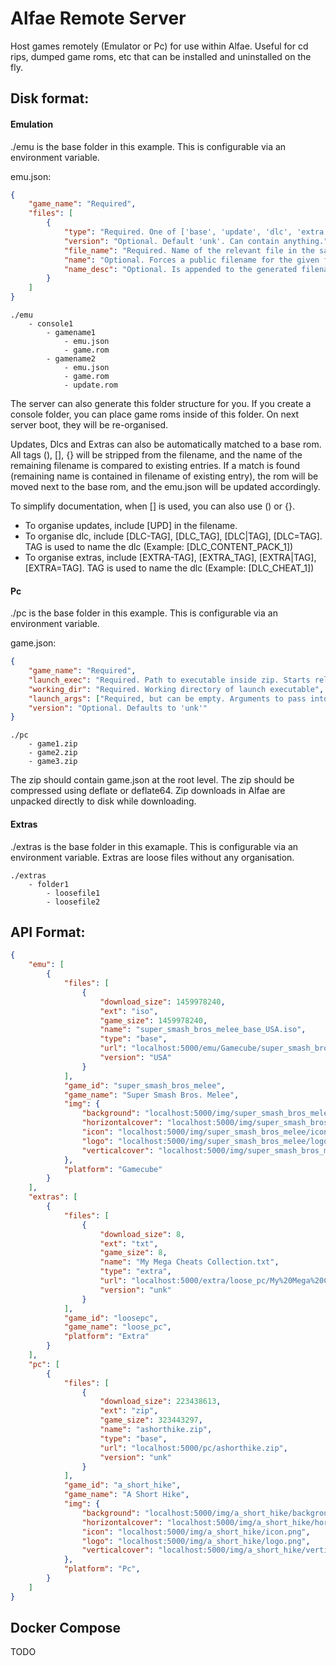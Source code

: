 # Alfae Remote Server

Host games remotely (Emulator or Pc) for use within Alfae.
Useful for cd rips, dumped game roms, etc that can be installed and uninstalled on the fly.

## Disk format:

#### Emulation
./emu is the base folder in this example. This is configurable via an environment variable.

emu.json:
```json
{
    "game_name": "Required",
    "files": [
        {
            "type": "Required. One of ['base', 'update', 'dlc', 'extra']",
            "version": "Optional. Default 'unk'. Can contain anything.",
            "file_name": "Required. Name of the relevant file in the same folder",
            "name": "Optional. Forces a public filename for the given file",
            "name_desc": "Optional. Is appended to the generated filename."
        }
    ]
}
```

```
./emu
    - console1
        - gamename1
            - emu.json
            - game.rom
        - gamename2
            - emu.json
            - game.rom
            - update.rom
```

The server can also generate this folder structure for you. If you create a console folder, you can place game roms inside of this folder. On next server boot, they will be re-organised. 

Updates, Dlcs and Extras can also be automatically matched to a base rom. All tags (), [], {} will be stripped from the filename, and the name of the remaining filename is compared to existing entries. If a match is found (remaining name is contained in filename of existing entry), the rom will be moved next to the base rom, and the emu.json will be updated accordingly.

To simplify documentation, when [] is used, you can also use () or {}.

- To organise updates, include [UPD] in the filename. 
- To organise dlc, include [DLC-TAG], [DLC_TAG], [DLC|TAG], [DLC=TAG]. TAG is used to name the dlc (Example: [DLC_CONTENT_PACK_1])
- To organise extras, include [EXTRA-TAG], [EXTRA_TAG], [EXTRA|TAG], [EXTRA=TAG]. TAG is used to name the dlc (Example: [DLC_CHEAT_1]) 

#### Pc
./pc is the base folder in this example. This is configurable via an environment variable.

game.json:
```json
{
    "game_name": "Required",
    "launch_exec": "Required. Path to executable inside zip. Starts relative from the root of the zip",
    "working_dir": "Required. Working directory of launch executable",
    "launch_args": ["Required, but can be empty. Arguments to pass into launch executable"],
    "version": "Optional. Defaults to 'unk'"
}
```

```
./pc
    - game1.zip
    - game2.zip
    - game3.zip
```

The zip should contain game.json at the root level. The zip should be compressed using deflate or deflate64. Zip downloads in Alfae are unpacked directly to disk while downloading.

#### Extras
./extras is the base folder in this examaple. This is configurable via an environment variable.
Extras are loose files without any organisation.

```
./extras
    - folder1
        - loosefile1
        - loosefile2
```

## API Format:

```json
{
    "emu": [
        {
            "files": [
                {
                    "download_size": 1459978240,
                    "ext": "iso",
                    "game_size": 1459978240,
                    "name": "super_smash_bros_melee_base_USA.iso",
                    "type": "base",
                    "url": "localhost:5000/emu/Gamecube/super_smash_bros_melee/Super%20Smash%20Bros.%20Melee%20%28USA%29%20%28En%2CJa%29%20%28v1.02%29.iso",
                    "version": "USA"
                }
            ],
            "game_id": "super_smash_bros_melee",
            "game_name": "Super Smash Bros. Melee",
            "img": {
                "background": "localhost:5000/img/super_smash_bros_melee/background.png",
                "horizontalcover": "localhost:5000/img/super_smash_bros_melee/horizontalcover.png",
                "icon": "localhost:5000/img/super_smash_bros_melee/icon.png",
                "logo": "localhost:5000/img/super_smash_bros_melee/logo.png",
                "verticalcover": "localhost:5000/img/super_smash_bros_melee/verticalcover.png"
            },
            "platform": "Gamecube"
        }
    ],
    "extras": [
        {
            "files": [
                {
                    "download_size": 8,
                    "ext": "txt",
                    "game_size": 8,
                    "name": "My Mega Cheats Collection.txt",
                    "type": "extra",
                    "url": "localhost:5000/extra/loose_pc/My%20Mega%20Cheats%20Collection.txt",
                    "version": "unk"
                }
            ],
            "game_id": "loosepc",
            "game_name": "loose_pc",
            "platform": "Extra"
        }
    ],
    "pc": [
        {
            "files": [
                {
                    "download_size": 223438613,
                    "ext": "zip",
                    "game_size": 323443297,
                    "name": "ashorthike.zip",
                    "type": "base",
                    "url": "localhost:5000/pc/ashorthike.zip",
                    "version": "unk"
                }
            ],
            "game_id": "a_short_hike",
            "game_name": "A Short Hike",
            "img": {
                "background": "localhost:5000/img/a_short_hike/background.jpg",
                "horizontalcover": "localhost:5000/img/a_short_hike/horizontalcover.jpg",
                "icon": "localhost:5000/img/a_short_hike/icon.png",
                "logo": "localhost:5000/img/a_short_hike/logo.png",
                "verticalcover": "localhost:5000/img/a_short_hike/verticalcover.png"
            },
            "platform": "Pc",
        }
    ]
}
```

## Docker Compose
TODO